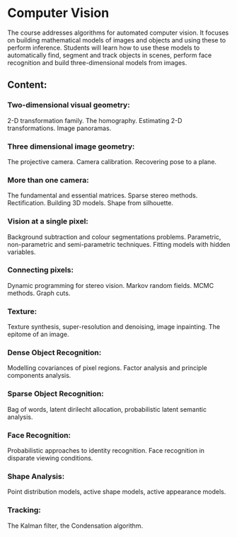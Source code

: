 # Computer Vision

The course addresses algorithms for automated computer vision. It focuses on building mathematical models of images and objects and using these to perform inference. Students will learn how to use these models to automatically find, segment and track objects in scenes, perform face recognition and build three-dimensional models from images.


## Content:
### Two-dimensional visual geometry:
2-D transformation family. The homography. Estimating 2-D transformations. Image panoramas.

### Three dimensional image geometry:
The projective camera. Camera calibration. Recovering pose to a plane.

### More than one camera:
The fundamental and essential matrices. Sparse stereo methods. Rectification. Building 3D models. Shape from silhouette.

### Vision at a single pixel:
Background subtraction and colour segmentations problems. Parametric, non-parametric and semi-parametric techniques. Fitting models with hidden variables. 

### Connecting pixels:
Dynamic programming for stereo vision. Markov random fields. MCMC methods. Graph cuts.

### Texture:
Texture synthesis, super-resolution and denoising, image inpainting. The epitome of an image.

### Dense Object Recognition: 
Modelling covariances of pixel regions. Factor analysis and principle components analysis.

### Sparse Object Recognition:
Bag of words, latent dirilecht allocation, probabilistic latent semantic analysis.

### Face Recognition:
Probabilistic approaches to identity recognition. Face recognition in disparate viewing conditions.

### Shape Analysis:
Point distribution models, active shape models, active appearance models.

### Tracking:
The Kalman filter, the Condensation algorithm. 

